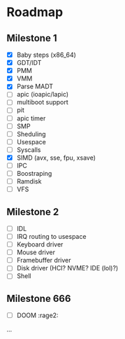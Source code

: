 # Roadmap

## Milestone 1

- [x] Baby steps (x86_64)
- [x] GDT/IDT
- [x] PMM
- [x] VMM
- [x] Parse MADT
- [ ] apic (ioapic/lapic)
- [ ] multiboot support
- [ ] pit
- [ ] apic timer
- [ ] SMP
- [ ] Sheduling
- [ ] Usespace
- [ ] Syscalls
- [x] SIMD (avx, sse, fpu, xsave)
- [ ] IPC
- [ ] Boostraping
- [ ] Ramdisk
- [ ] VFS

## Milestone 2

- [ ] IDL
- [ ] IRQ routing to usespace
- [ ] Keyboard driver
- [ ] Mouse driver
- [ ] Framebuffer driver
- [ ] Disk driver (HCI? NVME? IDE (lol)?)
- [ ] Shell

## Milestone 666

- [ ] DOOM :rage2:

...
